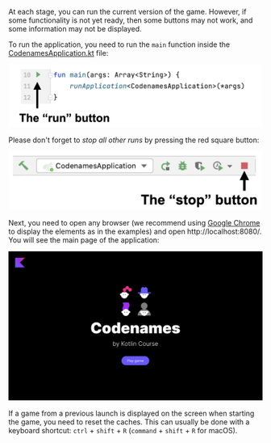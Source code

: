 At each stage, you can run the current version of the game.
However, if some functionality is not yet ready,
then some buttons may not work, and some information may not be displayed.

To run the application, you need to run the `main` function inside
the [CodenamesApplication.kt](./src/main/kotlin/jetbrains/kotlin/course/codenames/CodenamesApplication.kt) file:

![How to run the game](../../utils/src/main/resources/images/run/codenames_run.png)

Please don't forget to _stop all other runs_ by pressing the red square button:

![How to stop the game](../../utils/src/main/resources/images/stop/codenames_stop.png)

Next, you need to open any browser (we recommend using [Google Chrome](https://www.google.com/chrome/) to display the elements as in the examples)
and open http://localhost:8080/. You will see the main page of the application:

![The main page of the game](../../utils/src/main/resources/images/main/codenames.png)

<div class="hint" title="The game from the last launch is displayed">

If a game from a previous launch is displayed on the screen when starting the game, you need to reset the caches.
This can usually be done with a keyboard shortcut: `ctrl` + `shift` + `R` (`command` + `shift` + `R` for macOS).
</div>
